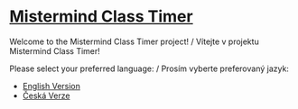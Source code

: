 # **[Mistermind Class Timer](https://barborakindl.github.io/MastermindClassTool/)**

Welcome to the Mistermind Class Timer project! / Vítejte v projektu Mistermind Class Timer!

Please select your preferred language: / Prosím vyberte preferovaný jazyk:

- [English Version](README_en.md)
- [Česká Verze](README_cs.md)
